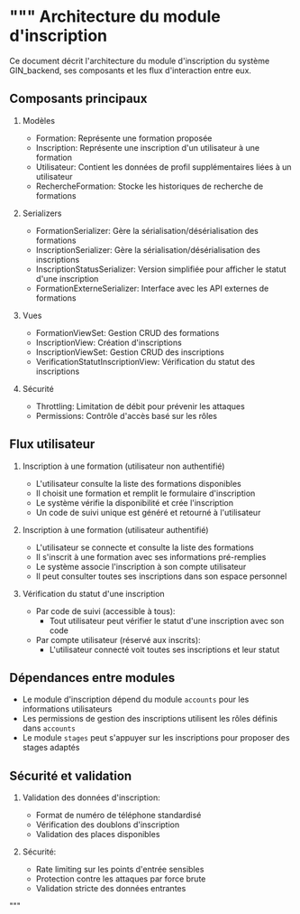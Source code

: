 """
Architecture du module d'inscription
====================================

Ce document décrit l'architecture du module d'inscription du système GIN_backend, 
ses composants et les flux d'interaction entre eux.

Composants principaux
--------------------

1. Modèles
   - Formation: Représente une formation proposée
   - Inscription: Représente une inscription d'un utilisateur à une formation
   - Utilisateur: Contient les données de profil supplémentaires liées à un utilisateur
   - RechercheFormation: Stocke les historiques de recherche de formations

2. Serializers
   - FormationSerializer: Gère la sérialisation/désérialisation des formations
   - InscriptionSerializer: Gère la sérialisation/désérialisation des inscriptions
   - InscriptionStatusSerializer: Version simplifiée pour afficher le statut d'une inscription
   - FormationExterneSerializer: Interface avec les API externes de formations

3. Vues
   - FormationViewSet: Gestion CRUD des formations
   - InscriptionView: Création d'inscriptions
   - InscriptionViewSet: Gestion CRUD des inscriptions
   - VerificationStatutInscriptionView: Vérification du statut des inscriptions

4. Sécurité
   - Throttling: Limitation de débit pour prévenir les attaques
   - Permissions: Contrôle d'accès basé sur les rôles

Flux utilisateur
---------------

1. Inscription à une formation (utilisateur non authentifié)
   - L'utilisateur consulte la liste des formations disponibles
   - Il choisit une formation et remplit le formulaire d'inscription
   - Le système vérifie la disponibilité et crée l'inscription
   - Un code de suivi unique est généré et retourné à l'utilisateur

2. Inscription à une formation (utilisateur authentifié)
   - L'utilisateur se connecte et consulte la liste des formations
   - Il s'inscrit à une formation avec ses informations pré-remplies
   - Le système associe l'inscription à son compte utilisateur
   - Il peut consulter toutes ses inscriptions dans son espace personnel

3. Vérification du statut d'une inscription
   - Par code de suivi (accessible à tous):
     * Tout utilisateur peut vérifier le statut d'une inscription avec son code
   - Par compte utilisateur (réservé aux inscrits):
     * L'utilisateur connecté voit toutes ses inscriptions et leur statut

Dépendances entre modules
------------------------

- Le module d'inscription dépend du module `accounts` pour les informations utilisateurs
- Les permissions de gestion des inscriptions utilisent les rôles définis dans `accounts`
- Le module `stages` peut s'appuyer sur les inscriptions pour proposer des stages adaptés

Sécurité et validation
---------------------

1. Validation des données d'inscription:
   - Format de numéro de téléphone standardisé
   - Vérification des doublons d'inscription
   - Validation des places disponibles

2. Sécurité:
   - Rate limiting sur les points d'entrée sensibles
   - Protection contre les attaques par force brute
   - Validation stricte des données entrantes

"""